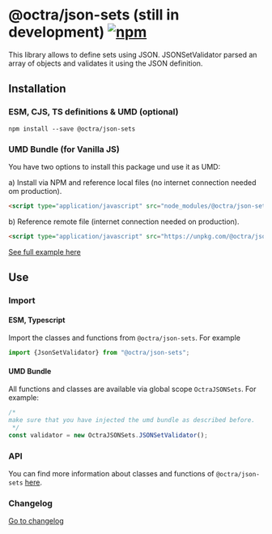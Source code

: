 # @octra/json-sets (still in development) <a href="https://www.npmjs.com/package/@octra/json-sets"><img alt="npm" src="https://img.shields.io/npm/v/@octra/json-sets"></a>

This library allows to define sets using JSON. JSONSetValidator parsed an array of objects and validates it using the JSON definition.

## Installation

### ESM, CJS, TS definitions & UMD (optional)

````shell
npm install --save @octra/json-sets
````

### UMD Bundle (for Vanilla JS)

You have two options to install this package und use it as UMD:

a) Install via NPM and reference local files (no internet connection needed om production).
````html
<script type="application/javascript" src="node_modules/@octra/json-sets/index.umd.js"></script>
````

b) Reference remote file  (internet connection needed on production).
````html
<script type="application/javascript" src="https://unpkg.com/@octra/json-sets/index.umd.js"></script>
````

[See full example here](https://github.com/IPS-LMU/octra/tree/main/apps/web-components-demo)

## Use

### Import

#### ESM, Typescript

Import the classes and functions from `@octra/json-sets`. For example

````typescript
import {JsonSetValidator} from "@octra/json-sets";
````

#### UMD Bundle

All functions and classes are available via global scope `OctraJSONSets`. For example:

```javascript
/*
make sure that you have injected the umd bundle as described before.
 */
const validator = new OctraJSONSets.JSONSetValidator();
```

### API

You can find more information about classes and functions of `@octra/json-sets` [here](https://ips-lmu.github.io/octra/modules/_octra_json_sets.html).

### Changelog

[Go to changelog](https://github.com/IPS-LMU/octra/blob/main/libs/json-sets/CHANGELOG.md)
